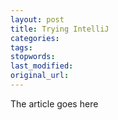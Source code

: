 ```yaml
---
layout: post
title: Trying IntelliJ
categories:
tags:
stopwords:
last_modified:
original_url: 
---
```


The article goes here

